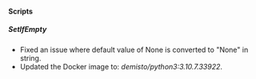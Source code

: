 
#### Scripts
##### SetIfEmpty
- Fixed an issue where default value of None is converted to "None" in string.
- Updated the Docker image to: *demisto/python3:3.10.7.33922*.